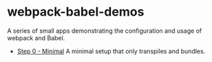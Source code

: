 # webpack-babel-demos

A series of small apps demonstrating the configuration and usage of webpack and Babel.

- [Step 0 - Minimal](step0-minimal) A minimal setup that only transpiles and bundles.
